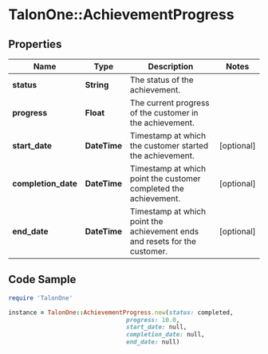 # TalonOne::AchievementProgress

## Properties

Name | Type | Description | Notes
------------ | ------------- | ------------- | -------------
**status** | **String** | The status of the achievement. | 
**progress** | **Float** | The current progress of the customer in the achievement. | 
**start_date** | **DateTime** | Timestamp at which the customer started the achievement. | [optional] 
**completion_date** | **DateTime** | Timestamp at which point the customer completed the achievement. | [optional] 
**end_date** | **DateTime** | Timestamp at which point the achievement ends and resets for the customer. | [optional] 

## Code Sample

```ruby
require 'TalonOne'

instance = TalonOne::AchievementProgress.new(status: completed,
                                 progress: 10.0,
                                 start_date: null,
                                 completion_date: null,
                                 end_date: null)
```


